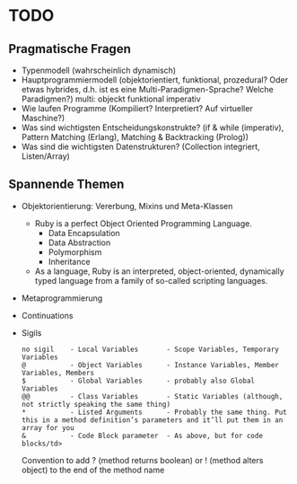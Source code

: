 # TODO

## Pragmatische Fragen
- Typenmodell (wahrscheinlich dynamisch)
- Hauptprogrammiermodell (objektorientiert, funktional, prozedural? Oder etwas hybrides, d.h. ist es eine Multi-Paradigmen-Sprache? Welche Paradigmen?)
	multi:
		objeckt
		funktional
		imperativ
- Wie laufen Programme (Kompiliert? Interpretiert? Auf virtueller Maschine?)
- Was sind wichtigsten Entscheidungskonstrukte? (if & while (imperativ), Pattern Matching (Erlang), Matching & Backtracking (Prolog))
- Was sind die wichtigsten Datenstrukturen? (Collection integriert, Listen/Array)


## Spannende Themen
- Objektorientierung: Vererbung, Mixins und Meta-Klassen
	- Ruby is a perfect Object Oriented Programming Language.
		- Data Encapsulation
		- Data Abstraction
		- Polymorphism
		- Inheritance
	- As a language, Ruby is an interpreted, object-oriented, dynamically typed language from a family of so-called scripting languages.
- Metaprogrammierung
- Continuations
- Sigils
	```
	no sigil	- Local Variables		- Scope Variables, Temporary Variables
	@			- Object Variables		- Instance Variables, Member Variables, Members
	$			- Global Variables		- probably also Global Variables
	@@			- Class Variables		- Static Variables (although, not strictly speaking the same thing)
	*			- Listed Arguments		- Probably the same thing. Put this in a method definition’s parameters and it’ll put them in an array for you
	&			- Code Block parameter	- As above, but for code blocks/td>
	```

	Convention to add ? (method returns boolean) or ! (method alters object) to the end of the method name